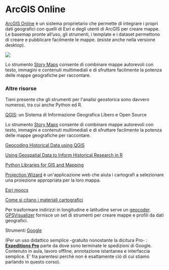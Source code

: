 # ArcGIS Online

[ArcGIS Online](https://www.esriitalia.it/prodotti/la-nostra-offerta/piattaforma-esri/arcgis-online) è un sistema proprietario che permette di integrare i propri dati geografici con quelli di Esri e degli utenti di ArcGIS per creare mappe. Le basemap pronte all’uso, gli strumenti, i template e i dataset permettono di creare e pubblicare facilmente le mappe. (esiste anche nella versione desktop).





![](<../.gitbook/assets/screenshot-www.esri.com-2022.04.19-14\_39\_57 (1).png>)

Lo strumento  [Story Maps](https://storymaps.arcgis.com/stories/de1edc28ecae42c2a1849d108350c997) consente di combinare mappe autorevoli con testo, immagini e contenuti multimediali e di sfruttare facilmente la potenza delle mappe geografiche per raccontare.

### Altre risorse

Tieni presente che gli strumenti per l'analisi geostorica sono davvero numerosi, tra cui anche Python ed R.&#x20;

[QGIS](https://www.qgis.org/it/site/): un Sistema di Informazione Geografica Libero e Open Source

Lo strumento  [Story Maps](https://storymaps.arcgis.com/stories/de1edc28ecae42c2a1849d108350c997) consente di combinare mappe autorevoli con testo, immagini e contenuti multimediali e di sfruttare facilmente la potenza delle mappe geografiche per raccontare.

[Geocoding Historical Data using QGIS](https://programminghistorian.org/en/lessons/geocoding-qgis)

[Using Geospatial Data to Inform Historical Research in R](https://programminghistorian.org/en/lessons/geospatial-data-analysis)

[Python Libraries for GIS and Mapping](https://gisgeography.com/python-libraries-gis-mapping/)

[Projection Wizard](https://projectionwizard.org) è un'applicazione web che aiuta i cartografi a selezionare una proiezione appropriata per la loro mappa.

[Esri moocs](https://www.esri.com/training/mooc/)

[Come si citano i materiali cartografici](https://lib.uwaterloo.ca/locations/umd/digital/citation.html)

Per trasformare indirizzi in longitudine e latitudine serve un [geocoder](https://www.gpsvisualizer.com/geocoder/). [GPSVisualizer](https://www.gpsvisualizer.com) fornisce un set di strumenti per creare mappe e profili da dati geografici.

Strumenti [ Google](https://www.google.com/earth/education/)

(Per un uso didattico semplice  -gratuito nonostante la dicitura Pro- : [**Expeditions Pro**](https://expeditionspro.com) parte da dove sono terminate le spedizioni di Google. Contenuto in aula, lavoro offline, annotazione istantanea e interfaccia semplice. E' fra parentesi perchè non è esattamente ciò di cui stiamo parlando in questo corso).
